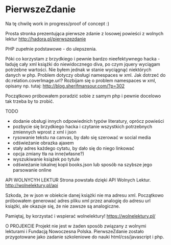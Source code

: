 # PierwszeZdanie
Na tę chwilę work in progress/proof of concept :)

Prosta stronka prezentująca pierwsze zdanie z losowej powieści z wolnych lektur
http://hadora.pl/pierwszezdanie

PHP zupełnie podstawowe - do ulepszenia.

Póki co korzystam z brzydkiego i pewnie bardzo nieefektywnego hacka - ładuję cały xml książki do niewidocznego diva, 
po czym jquery wyciągam potrzebne wartości. 
Nie byłem jednak w stanie wyciągnąć niektórych danych w php.
Problem dotyczy obsługi namespaces w xml.
Jak dotrzeć do dc:relation.coverImage.url?
Rozbijam się o problem namespaces w xml, opisany np. tutaj: http://blog.sherifmansour.com/?p=302

Początkowo próbowałem poradzić sobie z samym php i pewnie docelowo tak trzeba by to zrobić. 

TODO
- dodanie obsługi innych odpowiednich typów literatury, oprócz powieści
- pozbycie się brzydkiego hacka i czytanie wszystkich potrzebnych zmiennych wprost z xml i json
- rysowanie tekstu na canvas, by dało się szerować w social media
- odświeżanie obrazka ajaxem
- stały adres każdego cytatu, by dało się do niego linkować
- opcja zmiany tła na inne(własne?)
- wyszukiwanie książek po tytule
- odświeżanie lokalnej kopii books.json lub sposób na szybsze jego parsowanie online

API WOLNYCYH LEKTUR
Strona powstała dzięki API Wolnych Lektur.
http://wolnelektury.pl/api

Szkoda, że w json w obiekcie danej książki nie ma adresu xml. Początkowo próbowałem generować adres pliku xml przez analogię do adresu url książki, ale okazuje się, że nie zawsze są analogiczne. 

Pamiętaj, by korzystać i wspierać wolnelektury!
https://wolnelektury.pl/

O PROJEKCIE
Projekt nie jest w żaden sposób związany z wolnymi lekturami i Fundacją Nowoczesna Polska.
PierwszeZdanie zostało przygotowane jako zadanie szkoleniowe do nauki html/css/javascript i php.


